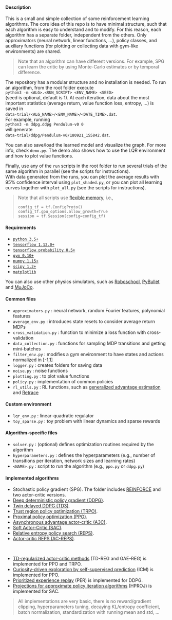 #### Description
This is a small and simple collection of some reinforcement learning algorithms. The core idea of this repo is to have minimal structure, such that each algorithm is easy to understand and to modify. For this reason, each algorithm has a separate folder, independent from the others. Only approximators (neural network, linear functions, ...), policy classes, and auxiliary functions (for plotting or collecting data with gym-like environments) are shared.  

> Note that an algorithm can have different versions. For example, SPG can learn the critic by using Monte-Carlo estimates or by temporal difference.

The repository has a modular structure and no installation is needed. To run an algorithm, from the root folder execute  
`python3 -m <ALG>.<RUN_SCRIPT> <ENV_NAME> <SEED>`  
(seed is optional, default is 1). At each iteration, data about the most important statistics (average return, value function loss, entropy, ...) is saved in  
`data-trial/<ALG_NAME>/<ENV_NAME>/<DATE_TIME>.dat`.  
For example, running  
`python3 -m ddpg.ddpg Pendulum-v0 0`  
will generate  
`data-trial/ddpg/Pendulum-v0/180921_155842.dat`.  

You can also save/load the learned model and visualize the graph. For more info, check `demo.py`. The demo also shows how to use the LQR environment and how to plot value functions.  

Finally, use any of the `run` scripts in the root folder to run several trials of the same algorithm in parallel (see the scripts for instructions).  
With data generated from the runs, you can plot the average results with 95% confidence interval using `plot_shaded.py`, or you can plot all learning curves together with `plot_all.py` (see the scripts for instructions).


> Note that all scripts use [flexible memory](https://github.com/tensorflow/tensorflow/issues/1578), i.e.,
> ```
> config_tf = tf.ConfigProto()
> config_tf.gpu_options.allow_growth=True
> session = tf.Session(config=config_tf)
> ```


#### Requirements
* [`python 3.5+`](https://www.python.org/download/releases/3.0/)
* [`tensorflow 1.12.0+`](https://www.tensorflow.org/install/)
* [`tensorflow probability 0.5+`](https://www.tensorflow.org/probability/)
* [`gym 0.10+`](https://github.com/openai/gym/)
* [`numpy 1.15+`](https://docs.scipy.org/doc/numpy/user/install.html)
* [`scipy 1.2+`](https://www.scipy.org/install.html)
* [`matplotlib`](https://matplotlib.org/users/installing.html)

You can also use other physics simulators, such as [Roboschool](https://github.com/openai/roboschool/), [PyBullet](https://pypi.org/project/pybullet/) and [MuJoCo](https://github.com/openai/mujoco-py/).

#### Common files
* `approximators.py`    : neural network, random Fourier features, polynomial features
* `average_env.py`      : introduces state resets to consider average return MDPs
* `cross_validation.py` : function to minimize a loss function with cross-validation
* `data_collection.py`  : functions for sampling MDP transitions and getting mini-batches
* `filter_env.py`       : modifies a gym environment to have states and actions normalized in [-1,1]
* `logger.py`           : creates folders for saving data
* `noise.py`            : noise functions
* `plotting.py`         : to plot value functions
* `policy.py`           : implementation of common policies
* `rl_utils.py`         : RL functions, such as [generalized advantage estimation](https://arxiv.org/abs/1506.02438) and [Retrace](https://arxiv.org/pdf/1606.02647.pdf)

#### Custom environment
* `lqr_env.py`         : linear-quadratic regulator
* `toy_sparse.py`      : toy problem with linear dynamics and sparse rewards

#### Algorithm-specific files
* `solver.py`          : (optional) defines optimization routines required by the algorithm
* `hyperparameters.py` : defines the hyperparameters (e.g., number of transitions per iteration, network sizes and learning rates)
* `<NAME>.py`          : script to run the algorithm (e.g., `ppo.py` or `ddpg.py`)

#### Implemented algorithms
* Stochastic policy gradient (SPG). The folder includes [REINFORCE](http://www-anw.cs.umass.edu/~barto/courses/cs687/williams92simple.pdf) and two actor-critic versions.
* [Deep deterministic policy gradient (DDPG)](https://arxiv.org/abs/1509.02971).
* [Twin delayed DDPG (TD3)](https://arxiv.org/abs/1802.09477).
* [Trust region policy optimization (TRPO)](https://arxiv.org/abs/1502.05477).
* [Proximal policy optimization (PPO)](https://arxiv.org/abs/1707.06347).
* [Asynchronous advantage actor-critic (A3C)](https://arxiv.org/abs/1602.01783).
* [Soft Actor-Critic (SAC)](https://arxiv.org/abs/1801.01290).
* [Relative entropy policy search (REPS)](http://jmlr.org/papers/v18/16-142.html).
* [Actor-critic REPS (AC-REPS)](https://www.aaai.org/ocs/index.php/AAAI/AAAI16/paper/view/12247).  

<br/>

* [TD-regularized actor-critic methods](https://arxiv.org/abs/1812.08288) (TD-REG and GAE-REG) is implemented for PPO and TRPO.
* [Curiosity-driven exploration by self-supervised prediction](https://arxiv.org/abs/1705.05363) (ICM) is implemented for PPO.
* [Prioritized experience replay](https://arxiv.org/abs/1511.05952) (PER) is implemented for DDPG.
* [Projections for approximate policy iteration algorithms](https://www.ias.informatik.tu-darmstadt.de/uploads/Team/RiadAkrour/icml19_sub.pdf) (HPROJ) is implemented for SAC.

> All implementations are very basic, there is no reward/gradient clipping, hyperparameters tuning, decaying KL/entropy coefficient, batch normalization, standardization with running mean and std, ...
